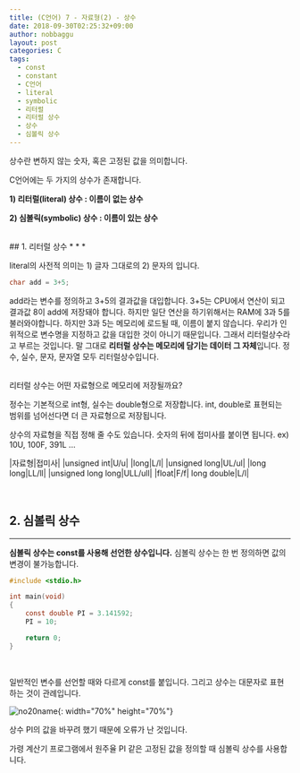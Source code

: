 ```yaml
---
title: (C언어) 7 - 자료형(2) - 상수
date: 2018-09-30T02:25:32+09:00
author: nobbaggu
layout: post
categories: C
tags:
  - const
  - constant
  - C언어
  - literal
  - symbolic
  - 리터럴
  - 리터럴 상수
  - 상수
  - 심볼릭 상수
---
```


상수란 변하지 않는 숫자, 혹은 고정된 값을 의미합니다.

C언어에는 두 가지의 상수가 존재합니다.

**1) 리터럴(literal) 상수 : 이름이 없는 상수**

**2) 심볼릭(symbolic) 상수 : 이름이 있는 상수**

<br>
## 1. 리터럴 상수
* * *

literal의 사전적 의미는 1) 글자 그대로의 2) 문자의 입니다.

~~~ c
char add = 3+5;
~~~

add라는 변수를 정의하고 3+5의 결과값을 대입합니다. 3+5는 CPU에서 연산이 되고 결과값 8이 add에 저장돼야 합니다. 하지만 일단 연산을 하기위해서는 RAM에 3과 5를 불러와야합니다. 하지만 3과 5는 메모리에 로드될 때, 이름이 붙지 않습니다. 우리가 인위적으로 변수명을 지정하고 값을 대입한 것이 아니기 때문입니다. 그래서 리터럴상수라고 부르는 것입니다. 말 그대로 **리터럴 상수는 메모리에 담기는 데이터 그 자체**입니다. 정수, 실수, 문자, 문자열 모두 리터럴상수입니다.

<br>
리터럴 상수는 어떤 자료형으로 메모리에 저장될까요?

정수는 기본적으로 int형, 실수는 double형으로 저장합니다. int, double로 표현되는 범위를 넘어선다면 더 큰 자료형으로 저장됩니다.

상수의 자료형을 직접 정해 줄 수도 있습니다. 숫자의 뒤에 접미사를 붙이면 됩니다. ex) 10U, 100F, 391L ...

|자료형|접미사|
|unsigned int|U/u|
|long|L/l|
|unsigned long|UL/ul|
|long long|LL/ll|
|unsigned long long|ULL/ull|
|float|F/f|
long double|L/l|

<br>

## 2. 심볼릭 상수
* * *

**심볼릭 상수는 const를 사용해 선언한 상수입니다.** 심볼릭 상수는 한 번 정의하면 값의 변경이 불가능합니다.

~~~ c
#include <stdio.h>

int main(void)
{
    const double PI = 3.141592;
    PI = 10;

    return 0;
}
~~~

<br>

일반적인 변수를 선언할 때와 다르게 const를 붙입니다. 그리고 상수는 대문자로 표현하는 것이 관례입니다.

![no20name](https://nobbaggu.github.io/images/2018/09/no20name.png){: width="70%" height="70%"} 

상수 PI의 값을 바꾸려 했기 때문에 오류가 난 것입니다.

가령 계산기 프로그램에서 원주율 PI 같은 고정된  값을 정의할 때 심볼릭  상수를 사용합니다.